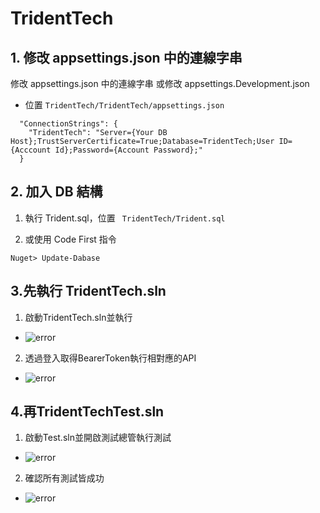 # TridentTech

## 1. 修改 appsettings.json 中的連線字串

修改 appsettings.json 中的連線字串 或修改 appsettings.Development.json

- 位置 `TridentTech/TridentTech/appsettings.json`

```
  "ConnectionStrings": {
    "TridentTech": "Server={Your DB Host};TrustServerCertificate=True;Database=TridentTech;User ID={Acccount Id};Password={Account Password};"
  }
```

## 2. 加入 DB 結構

1. 執行 Trident.sql，位置 ` TridentTech/Trident.sql`

2. 或使用 Code First 指令

```
Nuget> Update-Dabase
```

## 3.先執行 TridentTech.sln 

1. 啟動TridentTech.sln並執行

- ![error](https://i.imgur.com/3MskcB2.png)

2. 透過登入取得BearerToken執行相對應的API
- ![error](https://i.imgur.com/WSf0Z3h.png)

## 4.再TridentTechTest.sln

1. 啟動Test.sln並開啟測試總管執行測試 
- ![error](https://i.imgur.com/Dgc0MI1.png)

2. 確認所有測試皆成功
- ![error](https://i.imgur.com/OayATW1.png)

